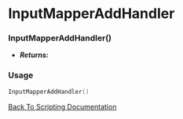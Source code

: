 # InputMapperAddHandler

### InputMapperAddHandler()
- ***Returns:*** 

### Usage

```Lua
InputMapperAddHandler()
```


[Back To Scripting Documentation](../README.md)
